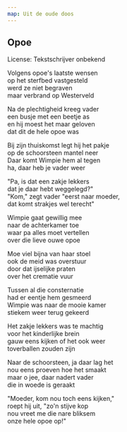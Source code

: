 ```yaml
---
map: Uit de oude doos
---
```


## Opoe
License: Tekstschrijver onbekend

Volgens opoe's laatste wensen \
op het sterfbed vastgesteld  \
werd ze niet begraven \
maar verbrand op Westerveld

Na de plechtigheid kreeg vader \
een busje met een beetje as \
en hij moest het maar geloven  \
dat dit de hele opoe was

Bij zijn thuiskomst legt hij het pakje \
op de schoorsteen mantel neer \
Daar komt Wimpie hem al tegen \
ha, daar heb je vader weer

"Pa, is dat een zakje lekkers \
dat je daar hebt weggelegd?" \
"Kom," zegt vader  "eerst naar moeder, \
dat komt strakjes wel terecht" 

Wimpie gaat gewillig mee \
naar de achterkamer toe \
waar pa alles moet vertellen  \
over die lieve ouwe opoe

Moe viel bijna van haar stoel \
ook de meid was overstuur \
door dat ijselijke praten \
over het crematie vuur

Tussen al die consternatie \
had er eentje hem gesmeerd \
Wimpie was naar de mooie kamer \
stiekem weer terug gekeerd 

Het zakje lekkers was te machtig \
voor het kinderlijke brein \
gauw eens kijken of het ook weer \
toverballen zouden zijn

Naar de schoorsteen, ja daar lag het \
nou eens proeven hoe het smaakt \
maar o jee, daar nadert vader \
die in woede is geraakt 

"Moeder, kom nou toch eens kijken," \
roept hij uit, "zo'n stijve kop \
nou vreet me die nare bliksem \
onze hele opoe op!" 
